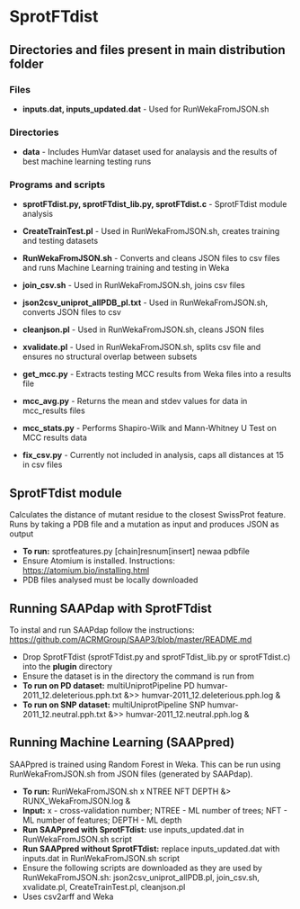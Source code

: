 # SprotFTdist


## Directories and files present in main distribution folder

### Files
* **inputs.dat, inputs_updated.dat** - Used for RunWekaFromJSON.sh

### Directories
* **data** - Includes HumVar dataset used for analaysis and the results of best machine learning testing runs

### Programs and scripts
* **sprotFTdist.py, sprotFTdist_lib.py, sprotFTdist.c**  - SprotFTdist module analysis
* **CreateTrainTest.pl** - Used in RunWekaFromJSON.sh, creates training and testing datasets
* **RunWekaFromJSON.sh** - Converts and cleans JSON files to csv files and runs Machine Learning training and testing in Weka
* **join_csv.sh** - Used in RunWekaFromJSON.sh, joins csv files
* **json2csv_uniprot_allPDB_pl.txt** - Used in RunWekaFromJSON.sh, converts JSON files to csv
* **cleanjson.pl** - Used in RunWekaFromJSON.sh, cleans JSON files
* **xvalidate.pl** - Used in RunWekaFromJSON.sh, splits csv file and ensures no structural overlap between subsets

* **get_mcc.py** - Extracts testing MCC results from Weka files into a results file
* **mcc_avg.py** - Returns the mean and stdev values for data in mcc_results files
* **mcc_stats.py** - Performs Shapiro-Wilk and Mann-Whitney U Test on MCC results data
* **fix_csv.py** - Currently not included in analysis, caps all distances at 15 in csv files


## SprotFTdist module
Calculates the distance of mutant residue to the closest SwissProt feature. 
Runs by taking a PDB file and a mutation as input and produces JSON as output
* **To run:** sprotfeatures.py [chain]resnum[insert] newaa pdbfile
* Ensure Atomium is installed. Instructions: https://atomium.bio/installing.html
* PDB files analysed must be locally downloaded

## Running SAAPdap with SprotFTdist
To instal and run SAAPdap follow the instructions: https://github.com/ACRMGroup/SAAP3/blob/master/README.md
* Drop SprotFTdist (sprotFTdist.py and sprotFTdist_lib.py or sprotFTdist.c) into the **plugin** directory
* Ensure the dataset is in the directory the command is run from
* **To run on PD dataset:** multiUniprotPipeline PD humvar-2011_12.deleterious.pph.txt &>> humvar-2011_12.deleterious.pph.log &
* **To run on SNP dataset:** multiUniprotPipeline SNP humvar-2011_12.neutral.pph.txt &>> humvar-2011_12.neutral.pph.log &

## Running Machine Learning (SAAPpred)
SAAPpred is trained using Random Forest in Weka. This can be run using RunWekaFromJSON.sh from JSON files (generated by SAAPdap).
* **To run:** RunWekaFromJSON.sh x NTREE NFT DEPTH &> RUNX_WekaFromJSON.log &
* **Input:** x - cross-validation number; NTREE - ML number of trees; NFT - ML number of features; DEPTH - ML depth
* **Run SAAPpred with SprotFTdist:** use inputs_updated.dat in RunWekaFromJSON.sh script
* **Run SAAPpred without SprotFTdist:** replace inputs_updated.dat with inputs.dat in RunWekaFromJSON.sh script
* Ensure the following scripts are downloaded as they are used by RunWekaFromJSON.sh: json2csv_uniprot_allPDB.pl, join_csv.sh, xvalidate.pl, CreateTrainTest.pl, cleanjson.pl
* Uses csv2arff and Weka



